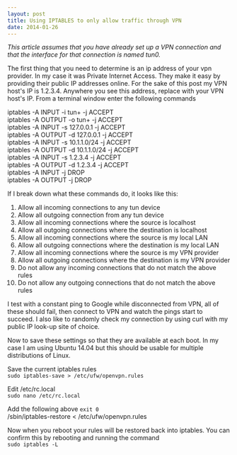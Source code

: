 ```yaml
---
layout: post
title: Using IPTABLES to only allow traffic through VPN
date: 2014-01-26
---
```


*This article assumes that you have already set up a VPN connection and that the interface for that connection is named tun0.*  

The first thing that you need to determine is an ip address of your vpn provider.  In my case it was Private Internet Access.  They make it easy by providing their public IP addresses online.  For the sake of this post my VPN host's IP is 1.2.3.4.  Anywhere you see this address, replace with your VPN host's IP.  From a terminal window enter the following commands  

iptables -A INPUT -i tun+ -j ACCEPT  
iptables -A OUTPUT -o tun+ -j ACCEPT  
iptables -A INPUT -s 127.0.0.1 -j ACCEPT  
iptables -A OUTPUT -d 127.0.0.1 -j ACCEPT  
iptables -A INPUT -s 10.1.1.0/24 -j ACCEPT  
iptables -A OUTPUT -d 10.1.1.0/24 -j ACCEPT  
iptables -A INPUT -s 1.2.3.4 -j ACCEPT  
iptables -A OUTPUT -d 1.2.3.4 -j ACCEPT  
iptables -A INPUT -j DROP  
iptables -A OUTPUT -j DROP  

If I break down what these commands do, it looks like this:  
01. Allow all incoming connections to any tun device  
02. Allow all outgoing connection from any tun device  
03. Allow all incoming connections where the source is localhost  
04. Allow all outgoing connections where the destination is localhost  
05. Allow all incoming connections where the source is my local LAN  
06. Allow all outgoing connections where the destination is my local LAN  
07. Allow all incoming connections where the source is my VPN provider  
08. Allow all outgoing connections where the destination is my VPN provider  
09. Do not allow any incoming connections that do not match the above rules  
10. Do not allow any outgoing connections that do not match the above rules  

I test with a constant ping to Google while disconnected from VPN, all of these should fail, then connect to VPN and watch the pings start to succeed.  I also like to randomly check my connection by using curl with my public IP look-up site of choice.

Now to save these settings so that they are available at each boot.  In my case I am using Ubuntu 14.04 but this should be usable for multiple distributions of Linux.

Save the current iptables rules  
`sudo iptables-save > /etc/ufw/openvpn.rules`  

Edit /etc/rc.local  
`sudo nano /etc/rc.local`  

Add the following above `exit 0`  
    /sbin/iptables-restore < /etc/ufw/openvpn.rules  
  
Now when you reboot your rules will be restored back into iptables.  You can confirm this by rebooting and running the command  
`sudo iptables -L`

